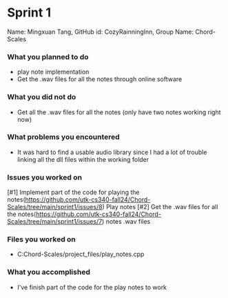 # Sprint 1

Name: Mingxuan Tang, GitHub id: CozyRainningInn, Group Name: Chord-Scales

### What you planned to do

* play note implementation
* Get the .wav files for all the notes through online software

### What you did not do

* Get all the .wav files for all the notes (only have two notes working right now)

### What problems you encountered

* It was hard to find a usable audio library since I had a lot of trouble linking all the dll files within the working folder

### Issues you worked on

[#1] Implement part of the code for playing the notes(https://github.com/utk-cs340-fall24/Chord-Scales/tree/main/sprint1/issues/8) Play notes
[#2] Get the .wav files for all the notes(https://github.com/utk-cs340-fall24/Chord-Scales/tree/main/sprint1/issues/7) notes .wav files 

### Files you worked on

* C:Chord-Scales/project_files/play_notes.cpp

### What you accomplished

* I've finish part of the code for the play notes to work
